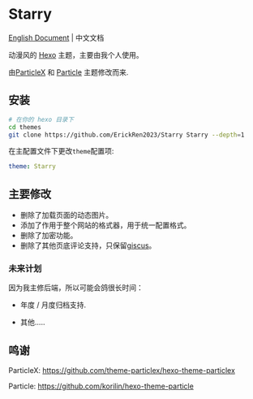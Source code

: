 # Starry

[English Document](readme.md) | 中文文档

动漫风的 [Hexo](https://hexo.io/) 主题，主要由我个人使用。

由[ParticleX](https://github.com/theme-particlex/hexo-theme-particlex) 和 [Particle](https://github.com/korilin/hexo-theme-particle) 主题修改而来.

## 安装

```bash
# 在你的 hexo 目录下
cd themes
git clone https://github.com/ErickRen2023/Starry Starry --depth=1
```

在主配置文件下更改`theme`配置项:

```yaml
theme: Starry
```

## 主要修改

- 删除了加载页面的动态图片。
- 添加了作用于整个网站的格式器，用于统一配置格式。
- 删除了加密功能。
- 删除了其他页底评论支持，只保留[giscus](https://github.com/giscus/giscus)。

### 未来计划

因为我主修后端，所以可能会鸽很长时间：

- 年度 / 月度归档支持.

- 其他.....

## 鸣谢

ParticleX: https://github.com/theme-particlex/hexo-theme-particlex

Particle: https://github.com/korilin/hexo-theme-particle